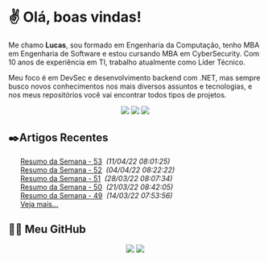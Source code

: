 # ✌ Olá, boas vindas!

Me chamo **Lucas**, sou formado em Engenharia da Computação, tenho MBA em Engenharia de Software e estou cursando MBA em CyberSecurity.
Com 10 anos de experiência em TI, trabalho atualmente como Líder Técnico.

Meu foco é em DevSec e desenvolvimento backend com .NET, mas sempre busco novos conhecimentos nos mais diversos assuntos e tecnologias, e nos meus repositórios você vai encontrar todos tipos de projetos.
</br><p align="center">
<a href="https://www.linkedin.com/in/lfrigodesouza/"><img src="https://img.shields.io/badge/-LinkedIn-0077B5?style=flat-square&logo=Linkedin&logoColor=white&link=https://www.linkedin.com/in/lfrigodesouza/"></a>
<a href="https://twitter.com/lfrigodesouza/"><img src="https://img.shields.io/badge/-Twitter-1DA1F2?style=flat-square&logo=twitter&logoColor=white&link=https://twitter.com/lfrigodesouza/"></a>
<a href="https://LFrigoDeSouza.NET/"><img src="https://img.shields.io/badge/-LFS.NET-9e9e9e?style=flat-square&logo=microsoft-edge&logoColor=white&link=https://LFrigoDeSouza.NET/"></a>
</p>

## ✒️Artigos Recentes
<ul>
<li style="list-style-type: none;"><a href="https://blog.lfrigodesouza.net/2022/04/11/resumo-da-semana/53/" target="_blank">Resumo da Semana - 53</a><i> &nbsp;(11/04/22 08:01:25)</i></li>
<li style="list-style-type: none;"><a href="https://blog.lfrigodesouza.net/2022/04/04/resumo-da-semana/52/" target="_blank">Resumo da Semana - 52</a><i> &nbsp;(04/04/22 08:22:22)</i></li>
<li style="list-style-type: none;"><a href="https://blog.lfrigodesouza.net/2022/03/28/resumo-da-semana/51/" target="_blank">Resumo da Semana - 51</a><i> &nbsp;(28/03/22 08:07:34)</i></li>
<li style="list-style-type: none;"><a href="https://blog.lfrigodesouza.net/2022/03/21/resumo-da-semana/50/" target="_blank">Resumo da Semana - 50</a><i> &nbsp;(21/03/22 08:42:05)</i></li>
<li style="list-style-type: none;"><a href="https://blog.lfrigodesouza.net/2022/03/14/resumo-da-semana/49/" target="_blank">Resumo da Semana - 49</a><i> &nbsp;(14/03/22 07:53:56)</i></li>

<li style="list-style-type: none;"><a href="https://blog.lfrigodesouza.net" target="_blank">Veja mais...</a></li>
</ul>

## 👨‍💻 Meu GitHub
<p align="center">
<img src="https://github-readme-stats.vercel.app/api/top-langs/?username=lfrigodesouza&layout=compact&theme=dark"/>
<img src="https://github-readme-stats.vercel.app/api?username=lfrigodesouza&show_icons=true&theme=dark">
</p>
